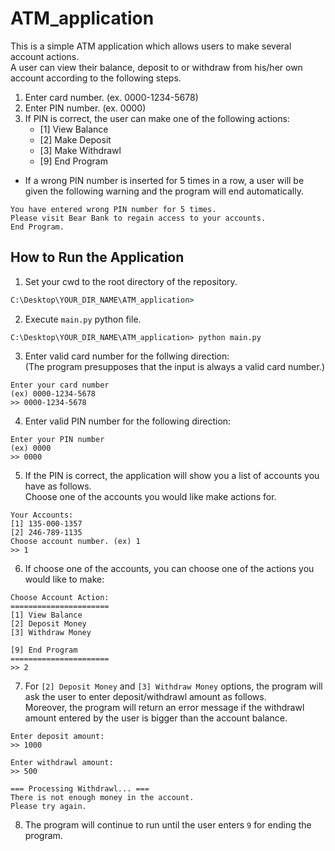 # ATM_application
This is a simple ATM application which allows users to make several account actions.  
A user can view their balance, deposit to or withdraw from his/her own account according to the following steps.

1) Enter card number. (ex. 0000-1234-5678)
2) Enter PIN number. (ex. 0000)
3) If PIN is correct, the user can make one of the following actions:
    - [1] View Balance
    - [2] Make Deposit
    - [3] Make Withdrawl
    - [9] End Program

- If a wrong PIN number is inserted for 5 times in a row, a user will be given the following warning and the program will end automatically.  
```
You have entered wrong PIN number for 5 times.
Please visit Bear Bank to regain access to your accounts.
End Program.
```

## How to Run the Application
1. Set your cwd to the root directory of the repository.

```cmd
C:\Desktop\YOUR_DIR_NAME\ATM_application>
```

2. Execute ```main.py``` python file.

```
C:\Desktop\YOUR_DIR_NAME\ATM_application> python main.py
```

3. Enter valid card number for the follwing direction:  
(The program presupposes that the input is always a valid card number.)

```
Enter your card number
(ex) 0000-1234-5678
>> 0000-1234-5678
```

4. Enter valid PIN number for the following direction:

```
Enter your PIN number
(ex) 0000
>> 0000
```

5. If the PIN is correct, the application will show you a list of accounts you have as follows.  
Choose one of the accounts you would like make actions for.

```
Your Accounts:
[1] 135-000-1357
[2] 246-789-1135
Choose account number. (ex) 1
>> 1
```

6. If choose one of the accounts, you can choose one of the actions you would like to make:

```
Choose Account Action:
======================
[1] View Balance
[2] Deposit Money
[3] Withdraw Money

[9] End Program
======================
>> 2
```

7. For ```[2] Deposit Money``` and ```[3] Withdraw Money``` options, the program will ask the user to enter deposit/withdrawl amount as follows.  
Moreover, the program will return an error message if the withdrawl amount entered by the user is bigger than the account balance.

```
Enter deposit amount:
>> 1000
```
```
Enter withdrawl amount:
>> 500
```
```
=== Processing Withdrawl... ===
There is not enough money in the account.
Please try again.
```

8. The program will continue to run until the user enters ```9``` for ending the program.

